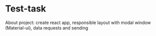 # Test-task

About project: create react app, responsible layout with modal window (Material-ui), data requests and sending
